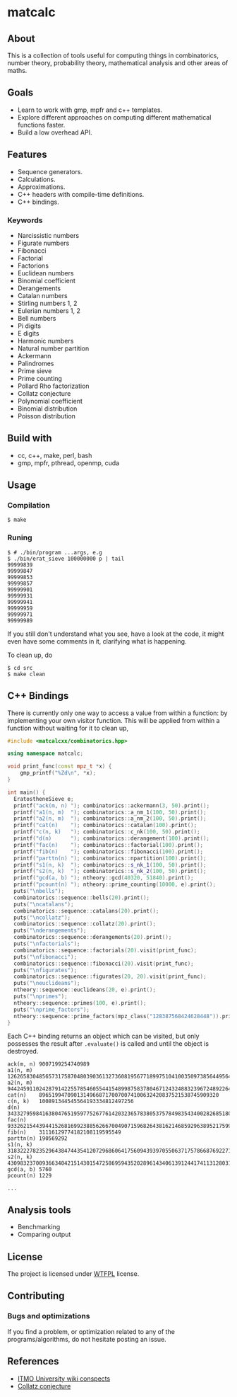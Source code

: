 # matcalc

## About

This is a collection of tools useful for computing things in combinatorics, number theory, probability theory, mathematical analysis and other areas of maths.

## Goals

* Learn to work with gmp, mpfr and c++ templates.
* Explore different approaches on computing different mathematical functions faster.
* Build a low overhead API.

## Features

* Sequence generators.
* Calculations.
* Approximations.
* C++ headers with compile-time definitions.
* C++ bindings.

### Keywords

* Narcissistic numbers
* Figurate numbers
* Fibonacci
* Factorial
* Factorions
* Euclidean numbers
* Binomial coefficient
* Derangements
* Catalan numbers
* Stirling numbers 1, 2
* Eulerian numbers 1, 2
* Bell numbers
* Pi digits
* E digits
* Harmonic numbers
* Natural number partition
* Ackermann
* Palindromes
* Prime sieve
* Prime counting
* Pollard Rho factorization
* Collatz conjecture
* Polynomial coefficient
* Binomial distribution
* Poisson distribution

## Build with

* cc, c++, make, perl, bash
* gmp, mpfr, pthread, openmp, cuda

## Usage

### Compilation

	$ make

### Runing

	$ # ./bin/program ...args, e.g
	$ ./bin/erat_sieve 100000000 p | tail
 	99999839
	99999847
	99999853
	99999857
	99999901
	99999931
	99999941
	99999959
	99999971
	99999989

If you still don't understand what you see, have a look at the code, it might even have some comments in it, clarifying what is happening.

To clean up, do

	$ cd src
	$ make clean

## C++ Bindings

There is currently only one way to access a value from within a function: by implementing your own visitor function. This will be applied from within a function without waiting for it to clean up, 

```cpp
#include <matcalcxx/combinatorics.hpp>

using namespace matcalc;

void print_func(const mpz_t *x) {
	gmp_printf("%Zd\n", *x);
}

int main() {
  EratostheneSieve e;
  printf("ack(m, n) "); combinatorics::ackermann(3, 50).print();
  printf("a1(n, m)  "); combinatorics::a_nm_1(100, 50).print();
  printf("a2(n, m)  "); combinatorics::a_nm_2(100, 50).print();
  printf("cat(n)    "); combinatorics::catalan(100).print();
  printf("c(n, k)   "); combinatorics::c_nk(100, 50).print();
  printf("d(n)      "); combinatorics::derangement(100).print();
  printf("fac(n)    "); combinatorics::factorial(100).print();
  printf("fib(n)    "); combinatorics::fibonacci(100).print();
  printf("parttn(n) "); combinatorics::npartition(100).print();
  printf("s1(n, k)  "); combinatorics::s_nk_1(100, 50).print();
  printf("s2(n, k)  "); combinatorics::s_nk_2(100, 50).print();
  printf("gcd(a, b) "); ntheory::gcd(40320, 51840).print();
  printf("pcount(n) "); ntheory::prime_counting(10000, e).print();
  puts("\nbells");
  combinatorics::sequence::bells(20).print();
  puts("\ncatalans");
  combinatorics::sequence::catalans(20).print();
  puts("\ncollatz");
  combinatorics::sequence::collatz(20).print();
  puts("\nderangements");
  combinatorics::sequence::derangements(20).print();
  puts("\nfactorials");
  combinatorics::sequence::factorials(20).visit(print_func);
  puts("\nfibonacci");
  combinatorics::sequence::fibonacci(20).visit(print_func);
  puts("\nfigurates");
  combinatorics::sequence::figurates(20, 20).visit(print_func);
  puts("\neuclideans");
  ntheory::sequence::euclideans(20, e).print();
  puts("\nprimes");
  ntheory::sequence::primes(100, e).print();
  puts("\nprime_factors");
  ntheory::sequence::prime_factors(mpz_class("128387568424628448")).print();
}
```

Each C++ binding returns an object which can be visited, but only possesses the result after `.evaluate()` is called and until the object is destroyed.

```
ack(m, n) 9007199254740989
a1(n, m)  12626583048565731758704803903613273608195677189975104100350973856449564133356757386852425614117017819889941988926638004335803974817249421258019632694790596628
a2(n, m)  9442459110242879142255785460554415489987583780467124324883239672489226442868920997694622506743558673245459194646658362701020224959186634053798588925664046630126119147660961673904128
cat(n)    896519947090131496687170070074100632420837521538745909320
c(n, k)   100891344545564193334812497256
d(n)      34332795984163804765195977526776142032365783805375784983543400282685180793327632432791396429850988990237345920155783984828001486412574060553756854137069878601
fac(n)    93326215443944152681699238856266700490715968264381621468592963895217599993229915608941463976156518286253697920827223758251185210916864000000000000000000000000
fib(n)    31116129774182108119595549
parttn(n) 190569292
s1(n, k)  3183222782352964384744354120729686064175609439397055063717578668769227113071836382198739697421125692626030268475
s2(n, k)  430983237009366340421514301547258695943520289614340613912441741131280319058853783145598261659992013900
gcd(a, b) 5760
pcount(n) 1229

...
```

## Analysis tools

* Benchmarking
* Comparing output

## License

The project is licensed under [WTFPL](./LICENSE) license.

## Contributing

### Bugs and optimizations

If you find a problem, or optimization related to any of the programs/algorithms, do not hesitate posting an issue.

## References

* [ITMO University wiki conspects](http://neerc.ifmo.ru/wiki/index.php?title=%D0%94%D0%B8%D1%81%D0%BA%D1%80%D0%B5%D1%82%D0%BD%D0%B0%D1%8F_%D0%BC%D0%B0%D1%82%D0%B5%D0%BC%D0%B0%D1%82%D0%B8%D0%BA%D0%B0,_%D0%B0%D0%BB%D0%B3%D0%BE%D1%80%D0%B8%D1%82%D0%BC%D1%8B_%D0%B8_%D1%81%D1%82%D1%80%D1%83%D0%BA%D1%82%D1%83%D1%80%D1%8B_%D0%B4%D0%B0%D0%BD%D0%BD%D1%8B%D1%85)
* [Collatz conjecture](https://en.wikipedia.org/wiki/Collatz_conjecture)